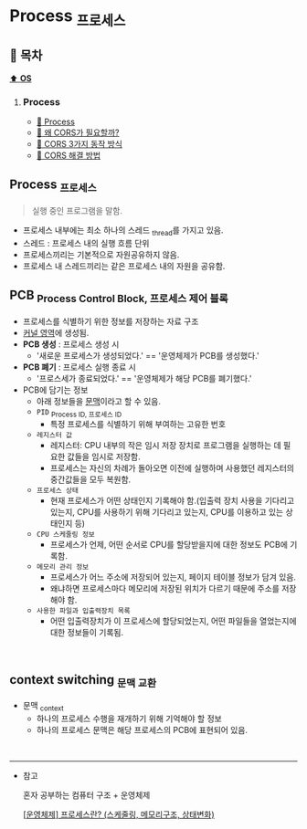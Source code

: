 # Process <sub>프로세스</sub>

## :bookmark_tabs: 목차

[:arrow_up: **OS**](../README.md)

1. ### Process
   - [:page_facing_up: Process](#cors-cross-origin-resource-sharing-1)
   - [:page_facing_up: 왜 CORS가 필요할까?](#왜-cors가-필요할까)
   - [:page_facing_up: CORS 3가지 동작 방식](#cors-3가지-작동-방식)
   - [:page_facing_up: CORS 해결 방법](#cors-해결-방법)


## Process <sub>프로세스</sub>

> 실행 중인 프로그램을 말함.

- 프로세스 내부에는 최소 하나의 스레드 <sub>thread</sub>를 가지고 있음.
- 스레드 : 프로세스 내의 실행 흐름 단위
- 프로세스끼리는 기본적으로 자원공유하지 않음.
- 프로세스 내 스레드끼리는 같은 프로세스 내의 자원을 공유함.

## PCB <sub>Process Control Block, 프로세스 제어 블록</sub>

- 프로세스를 식별하기 위한 정보를 저장하는 자료 구조
- <u>커널 영역</u>에 생성됨.
- **PCB 생성** : 프로세스 생성 시
    - '새로운 프로세스가 생성되었다.' == '운영체제가 PCB를 생성했다.'
- **PCB 폐기** : 프로세스 실행 종료 시
    - '프로스세가 종료되었다.' == '운영체제가 해당 PCB를 폐기했다.'
- PCB에 담기는 정보
    - 아래 정보들을 [문맥](#context-switching-문맥-교환)이라고 할 수 있음.
    - `PID` <sub>Process ID, 프로세스 ID</sub>
        - 특정 프로세스를 식별하기 위해 부여하는 고유한 번호
    - `레지스터 값`
        - 레지스터: CPU 내부의 작은 임시 저장 장치로 프로그램을 실행하는 데 필요한 값들을 임시로 저장함.
        - 프로세스는 자신의 차례가 돌아오면 이전에 실행하며 사용했던 레지스터의 중간값들을 모두 복원함.
    - `프로세스 상태`
        - 현재 프로세스가 어떤 상태인지 기록해야 함.(입출력 장치 사용을 기다리고 있는지, CPU를 사용하기 위해 기다리고 있는지, CPU를 이용하고 있는 상태인지 등)
    - `CPU 스케줄링 정보`
        - 프로세스가 언제, 어떤 순서로 CPU를 할당받을지에 대한 정보도 PCB에 기록함.
    - `메모리 관리 정보`
        - 프로세스가 어느 주소에 저장되어 있는지, 페이지 테이블 정보가 담겨 있음. 
        - 왜냐하면 프로세스마다 메모리에 저장된 위치가 다르기 때문에 주소를 저장해야 함.
    - `사용한 파일과 입출력장치 목록`
        - 어떤 입출력장치가 이 프로세스에 할당되었는지, 어떤 파일들을 열었는지에 대한 정보들이 기록됨.

</br>

## context switching <sub>문맥 교환</sub>

- 문맥 <sub>context</sub>
    - 하나의 프로세스 수행을 재개하기 위해 기억해야 할 정보
    - 하나의 프로세스 문맥은 해당 프로세스의 PCB에 표현되어 있음.


</br>

---

- 참고

    혼자 공부하는 컴퓨터 구조 + 운영체제

    [[운영체제] 프로세스란? (스케줄링, 메모리구조, 상태변화)](https://blockdmask.tistory.com/22)

    []()

    []()
    
    []()